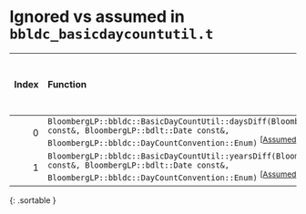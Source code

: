 # Ignored vs assumed in `bbldc_basicdaycountutil.t`

<script src="../sorttable.js"></script>

|   Index | Function                                                                                                                                                                                                                                      |   Difference in number of lines |   Function size difference in bytes |   Number of lines in assumed build | Number of bytes in assumed build   |   Number of lines in ignored build | Number of bytes in ignored build   |
|--------:|:----------------------------------------------------------------------------------------------------------------------------------------------------------------------------------------------------------------------------------------------|--------------------------------:|------------------------------------:|-----------------------------------:|:-----------------------------------|-----------------------------------:|:-----------------------------------|
|       0 | `BloombergLP::bbldc::BasicDayCountUtil::daysDiff(BloombergLP::bdlt::Date const&, BloombergLP::bdlt::Date const&, BloombergLP::bbldc::DayCountConvention::Enum)` <sup>\[[Assumed](0-assume)\], \[[Ignored](0-none)\], \[[Diff](0-diff.html)\]  |                              -3 |                                 -16 |                                 64 | 4,208,544                          |                                 80 | 4,208,544                          |
|       1 | `BloombergLP::bbldc::BasicDayCountUtil::yearsDiff(BloombergLP::bdlt::Date const&, BloombergLP::bdlt::Date const&, BloombergLP::bbldc::DayCountConvention::Enum)` <sup>\[[Assumed](1-assume)\], \[[Ignored](1-none)\], \[[Diff](1-diff.html)\] |                              -4 |                                 -16 |                                240 | 4,208,640                          |                                256 | 4,208,656                          |
{: .sortable }
